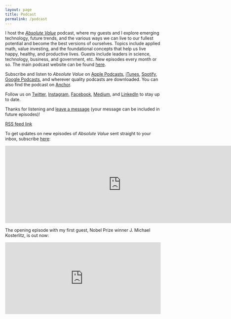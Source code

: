 ```yaml
---
layout: page
title: Podcast
permalink: /podcast
---
```


<head>
<link href='http://www.danielyling.com/feed.xml' rel='alternate' type='application/atom+xml'>
</head>

I host the *[Absolute Value](https://podcasts.apple.com/us/podcast/absolute-value/id1530452927)* podcast, where my guests and I explore emerging technology, future trends, and the various ways we can live to our fullest potential and become the best versions of ourselves. Topics include applied math, value investing, and the foundational concepts that help us live happy, healthy, and productive lives. Guests include leaders in science, technology, business, and government, etc. New episodes every month or so. The main podcast website can be found [here](https://absolutevaluepodcast.github.io).

Subscribe and listen to *Absolute Value* on [Apple Podcasts](https://podcasts.apple.com/us/podcast/absolute-value/id1530452927), [iTunes](http://www.applepodcasts.com/absolutevalue), [Spotify](https://open.spotify.com/show/5xOCE50HXXHvWRPP8eToP0), [Google Podcasts](https://www.google.com/podcasts?feed=aHR0cHM6Ly9hbmNob3IuZm0vcy8zM2RhYTVjNC9wb2RjYXN0L3Jzcw==), and wherever quality podcasts are downloaded. You can also find the podcast on [Anchor](https://anchor.fm/daniel-ling).

Follow us on [Twitter](https://twitter.com/absvaluepodcast), [Instagram](https://www.instagram.com/absolutevaluepodcast/), [Facebook](https://www.facebook.com/absolutevaluepodcast), [Medium](https://medium.com/@absolutevalue), and [LinkedIn](https://www.linkedin.com/company/absolutevaluemedia/) to stay up to date.

Thanks for listening and [leave a message](https://anchor.fm/daniel-ling/message) (your message can be included in future episodes)!

[RSS feed link](http://www.danielyling.com/feed.xml)

To get updates on new episodes of *Absolute Value* sent straight to your inbox, subscribe [here](https://absolutevalue.substack.com/welcome):

<iframe src="https://absolutevalue.substack.com/embed" width="750" height="250" style="border:0px solid #EEE;" frameborder="0" scrolling="no"></iframe>

The opening episode with my first guest, Nobel Prize winner J. Michael Kosterlitz, is out now:

<!--- spotify embed -->
<iframe src="https://open.spotify.com/embed-podcast/episode/7cmVrN1gDFJvYcwW6SFSuW" width="100%" height="232" frameborder="0" allowtransparency="true" allow="encrypted-media"></iframe>
